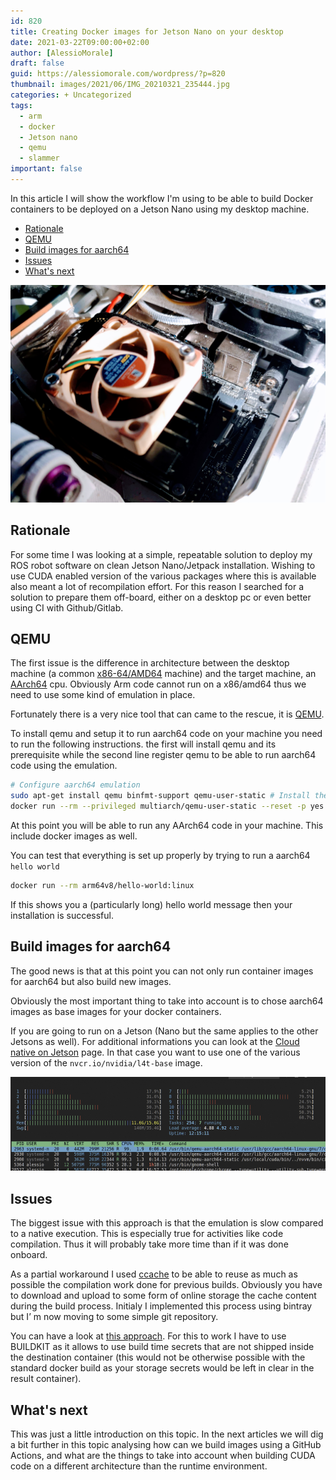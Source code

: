 ```yaml
---
id: 820
title: Creating Docker images for Jetson Nano on your desktop
date: 2021-03-22T09:00:00+02:00
author: [AlessioMorale]
draft: false
guid: https://alessiomorale.com/wordpress/?p=820
thumbnail: images/2021/06/IMG_20210321_235444.jpg
categories: + Uncategorized
tags:
  - arm
  - docker
  - Jetson nano
  - qemu
  - slammer
important: false
---
```


In this article I will show the workflow I'm using to be able to build Docker containers to be deployed on a Jetson Nano using my desktop machine.

- [Rationale](#rationale)
- [QEMU](#qemu)
- [Build images for aarch64](#build-images-for-aarch64)
- [Issues](#issues)
- [What's next](#whats-next)

![Jetson Nano](images/2021/03/IMG_20210321_235444.jpg)

## Rationale

For some time I was looking at a simple, repeatable solution to deploy my ROS robot software on clean Jetson Nano/Jetpack installation. Wishing to use CUDA enabled version of the various packages where this is available also meant a lot of recompilation effort.
For this reason I searched for a solution to prepare them off-board, either on a desktop pc or even better using CI with Github/Gitlab.

## QEMU

The first issue is the difference in architecture between the desktop machine (a common [x86-64/AMD64](https://en.wikipedia.org/wiki/X86-64) machine) and the target machine, an [AArch64](https://en.wikipedia.org/wiki/AArch64) cpu. Obviously Arm code cannot run on a x86/amd64 thus we need to use some kind of emulation in place.

Fortunately there is a very nice tool that can came to the rescue, it is [QEMU](https://www.qemu.org/).

To install qemu and setup it to run aarch64 code on your machine you need to run the following instructions. the first will install qemu and its prerequisite while the second line register qemu to be able to run aarch64 code using the emulation.

```bash
# Configure aarch64 emulation
sudo apt-get install qemu binfmt-support qemu-user-static # Install the qemu packages
docker run --rm --privileged multiarch/qemu-user-static --reset -p yes # This step will execute the registering scripts

```

At this point you will be able to run any AArch64 code in your machine. This include docker images as well.

You can test that everything is set up properly by trying to run a aarch64 `hello world`

```bash
docker run --rm arm64v8/hello-world:linux
```

If this shows you a (particularly long) hello world message then your installation is successful.

## Build images for aarch64

The good news is that at this point you can not only run container images for aarch64 but also build new images.

Obviously the most important thing to take into account is to chose aarch64 images as base images for your docker containers.

If you are going to run on a Jetson (Nano but the same applies to the other Jetsons as well). For additional informations you can look at the [Cloud native on Jetson](https://developer.nvidia.com/embedded/jetson-cloud-native) page. In that case you want to use one of the various version of the `nvcr.io/nvidia/l4t-base` image.

![htop](images/2021/03/htop.png)

## Issues

The biggest issue with this approach is that the emulation is slow compared to a native execution. This is especially true for activities like code compilation. Thus it will probably take more time than if it was done onboard.

As a partial workaround I used [ccache](https://ccache.dev/) to be able to reuse as much as possible the compilation work done for previous builds. Obviously you have to download and upload to some form of online storage the cache content during the build process. Initialy I implemented this process using bintray but I&#8217; m now moving to some simple git repository.

You can have a look at [this approach](https://github.com/AlessioMorale/jetson-ros-perception/blob/f219b7ac7fd1cbe24b7b951198c5ff273fcd291a/Dockerfile#L21). For this to work I have to use BUILDKIT as it allows to use build time secrets that are not shipped inside the destination container (this would not be otherwise possible with the standard docker build as your storage secrets would be left in clear in the result container).

## What's next

This was just a little introduction on this topic. In the next articles we will dig a bit further in this topic analysing how can we build images using a GitHub Actions, and what are the things to take into account when building CUDA code on a different architecture than the runtime environment.
